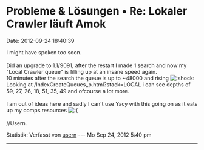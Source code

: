 Probleme & Lösungen • Re: Lokaler Crawler läuft Amok
====================================================

Date: 2012-09-24 18:40:39

I might have spoken too soon.\
\
Did an upgrade to 1.1/9091, after the restart I made 1 search and now my
\"Local Crawler queue\" is filling up at an insane speed again.\
10 minutes after the search the queue is up to \~48000 and rising
![:shock:](http://forum.yacy-websuche.de/images/smilies/icon_eek.gif "Shocked")\
Looking at /IndexCreateQueues\_p.html?stack=LOCAL i can see depths of
59, 27, 26, 18, 51, 35, 49 and ofcourse a lot more.\
\
I am out of ideas here and sadly I can\'t use Yacy with this going on as
it eats up my comps resources
![:(](http://forum.yacy-websuche.de/images/smilies/icon_e_sad.gif "Sad")\
\
//Usern.

Statistik: Verfasst von
[usern](http://forum.yacy-websuche.de/memberlist.php?mode=viewprofile&u=8825)
--- Mo Sep 24, 2012 5:40 pm

------------------------------------------------------------------------
